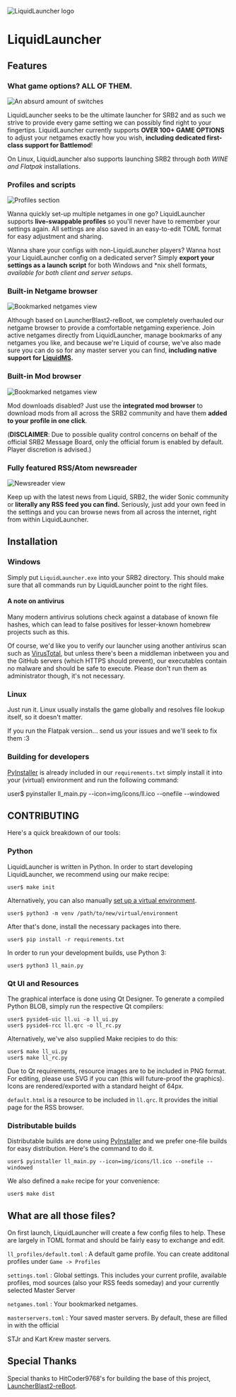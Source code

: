 ![LiquidLauncher logo](assets/liquidlauncher.svg)

LiquidLauncher
==============

Features
--------

### What game options? ALL OF THEM.

![An absurd amount of switches](assets/scr_options.png)

LiquidLauncher seeks to be the ultimate launcher for SRB2 and as such we
strive to provide every game setting we can possibly find right to your
fingertips. LiquidLauncher currently supports **OVER 100+ GAME OPTIONS** to
adjust your netgames exactly how you wish,
**including dedicated first-class support for Battlemod**!

On Linux, LiquidLauncher also supports launching SRB2 through *both WINE and
Flatpak* installations.

### Profiles and scripts

![Profiles section](assets/scr_profiles.png)

Wanna quickly set-up multiple netgames in one go? LiquidLauncher supports
**live-swappable profiles** so you'll never have to remember your settings
again. All settings are also saved in an easy-to-edit TOML format for easy
adjustment and sharing.

Wanna share your configs with non-LiquidLauncher players? Wanna host your
LiquidLauncher config on a dedicated server?  Simply **export your settings
as a launch script** for both Windows and \*nix shell formats, *available
for both client and server setups*.


### Built-in Netgame browser

![Bookmarked netgames view](assets/scr_masterserver.png)

Although based on LauncherBlast2-reBoot, we completely overhauled our
netgame browser to provide a comfortable netgaming experience. Join active
netgames directly from LiquidLauncher, manage bookmarks of any netgames you
like, and because we're Liquid of course, we've also made sure you can do
so for any master server you can find, **including native support for [LiquidMS].**

[LiquidMS]: <https://github.com/zibonbadi/liquidms>

### Built-in Mod browser

![Bookmarked netgames view](assets/scr_modbrowser.png)

Mod downloads disabled? Just use the **integrated mod browser**
to download mods from all across the SRB2 community and have them **added
to your profile in one click**.

(**DISCLAIMER**: Due to possible quality control concerns on behalf of the
official SRB2 Message Board, only the official forum is enabled by default.
Player discretion is advised.)

### Fully featured RSS/Atom newsreader

![Newsreader view](assets/scr_news.png)

Keep up with the latest news from Liquid, SRB2, the wider Sonic community
or **literally any RSS feed you can find.** Seriously, just add your own
feed in the settings and you can browse news from all across the internet,
right from within LiquidLauncher.


Installation
------------

### Windows

Simply put `LiquidLauncher.exe` into your SRB2 directory. This should make sure
that all commands run by LiquidLauncher point to the right files.

#### A note on antivirus

Many modern antivirus solutions check against a database of known file
hashes, which can lead to false positives for lesser-known homebrew
projects such as this.

Of course, we'd like you to verify our launcher using another antivirus
scan such as [VirusTotal], but unless there's been a middleman inbetween
you and the GitHub servers (which HTTPS should prevent), our executables
contain no malware and should be safe to execute. Please don't run them as
administrator though, it's not necessary.

[VirusTotal]: <https://www.virustotal.com>

### Linux

Just run it. Linux usually installs the game globally and resolves file lookup
itself, so it doesn't matter.

If you run the Flatpak version... send us your issues and we'll seek to fix
them :3

### Building for developers

[PyInstaller] is already included in our `requirements.txt` simply install it
into your (virtual) environment and run the following command:

[PyInstaller]: <https://pypi.org/project/pyinstaller/>

   user$ pyinstaller ll_main.py --icon=img/icons/ll.ico --onefile --windowed


CONTRIBUTING
------------

Here's a quick breakdown of our tools:

### Python

LiquidLauncher is written in Python. In order to start developing
LiquidLauncher, we recommend using our make recipe:

    user$ make init

Alternatively, you can also manually [set up a virtual environment][PyVEnv].

[PyVEnv]: <https://docs.python.org/3/library/venv.html>

    user$ python3 -m venv /path/to/new/virtual/environment

After that's done, install the necessary packages into there.

    user$ pip install -r requirements.txt

In order to run your development builds, use Python 3:

    user$ python3 ll_main.py


### Qt UI and Resources

The graphical interface is done using Qt Designer. To generate a compiled
Python BLOB, simply run the respective Qt compilers:

    user$ pyside6-uic ll.ui -o ll_ui.py
    user$ pyside6-rcc ll.qrc -o ll_rc.py

Alternatively, we've also supplied Make recipies to do this:

    user$ make ll_ui.py
    user$ make ll_rc.py

Due to Qt requirements, resource images are to be included in PNG format.
For editing, please use SVG if you can (this will future-proof the graphics).  
Icons are rendered/exported with a standard height of 64px.

`default.html` is a resource to be included in `ll.qrc`. It provides the
initial page for the RSS browser.


### Distributable builds

Distributable builds are done using [PyInstaller] and we prefer one-file
builds for easy distribution. Here's the command to do it.

    user$ pyinstaller ll_main.py --icon=img/icons/ll.ico --onefile --windowed

We also defined a `make` recipe for your convenience:

    user$ make dist



What are all those files?
-------------------------

On first launch, LiquidLauncher will create a few config files to help. These
are largely in TOML format and should be fairly easy to exchange and edit.

`ll_profiles/default.toml`
: A default game profile. You can create additonal profiles under `Game -> Profiles`

`settings.toml`
: Global settings. This includes your current profile, available profiles, mod
sources (also your RSS feeds someday) and your currently selected Master Server

`netgames.toml`
: Your bookmarked netgames.

`masterservers.toml`
: Your saved master servers. By default, these are filled in with the official

  STJr and Kart Krew master servers.


Special Thanks
--------------

Special thanks to HitCoder9768's for building the base of this project,
[LauncherBlast2-reBoot](https://github.com/HitCoder9768/LauncherBlast2-reBoot).
